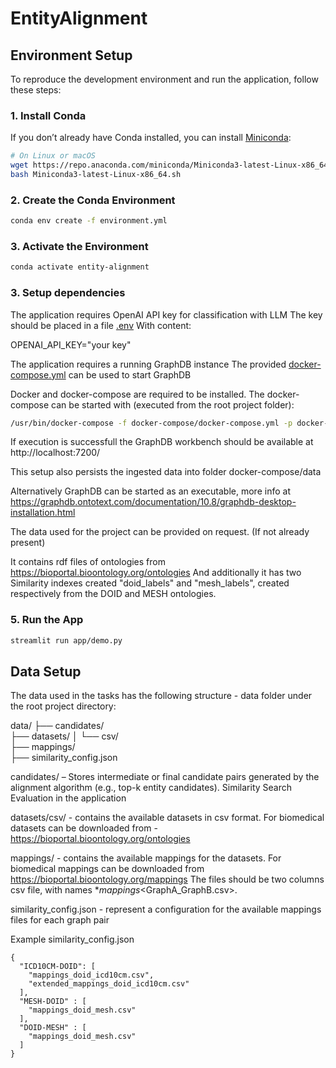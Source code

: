 # EntityAlignment

##  Environment Setup

To reproduce the development environment and run the application, follow these steps:

### 1. Install Conda

If you don’t already have Conda installed, you can install [Miniconda](https://docs.conda.io/en/latest/miniconda.html):

```bash
# On Linux or macOS
wget https://repo.anaconda.com/miniconda/Miniconda3-latest-Linux-x86_64.sh
bash Miniconda3-latest-Linux-x86_64.sh
```
### 2. Create the Conda Environment
```bash
conda env create -f environment.yml
```

### 3. Activate the Environment
```bash
conda activate entity-alignment
```

### 3. Setup dependencies

The application requires OpenAI API key for classification with LLM
The key should be placed in a file [.env](.env)
With content:

OPENAI_API_KEY="your key"


The application requires a running GraphDB instance
The provided [docker-compose.yml](docker-compose/docker-compose.yml) can be used to start GraphDB

Docker and docker-compose are required to be installed.
The docker-compose can be started with (executed from the root project folder):
```bash
/usr/bin/docker-compose -f docker-compose/docker-compose.yml -p docker-compose up -d
```

If execution is successfull the GraphDB workbench should be available at http://localhost:7200/

This setup also persists the ingested data into folder docker-compose/data

Alternatively GraphDB can be started as an executable, more info at https://graphdb.ontotext.com/documentation/10.8/graphdb-desktop-installation.html

The data used for the project can be provided on request. (If not already present)

It contains rdf files of ontologies from https://bioportal.bioontology.org/ontologies
And additionally it has two Similarity indexes created "doid_labels" and "mesh_labels", created respectively from the DOID and MESH ontologies.

### 5. Run the App
```bash
streamlit run app/demo.py
```

##  Data Setup

The data used in the tasks has the following structure - data folder under the root project directory:

data/
├── candidates/              
├── datasets/
│   └── csv/                 
├── mappings/                
├── similarity_config.json

candidates/ – Stores intermediate or final candidate pairs generated by the alignment algorithm  (e.g., top-k entity candidates). 
Similarity Search Evaluation in the application

datasets/csv/ - contains the available datasets in csv format. For biomedical datasets can be downloaded from - https://bioportal.bioontology.org/ontologies

mappings/ - contains the available mappings for the datasets. For biomedical mappings can be downloaded from https://bioportal.bioontology.org/mappings
The files should be two columns csv file, with names *_mappings_<GraphA_GraphB.csv>.

similarity_config.json - represent a configuration for the available mappings files for each graph pair

Example similarity_config.json
```
{
  "ICD10CM-DOID": [
    "mappings_doid_icd10cm.csv",
    "extended_mappings_doid_icd10cm.csv"
  ],
  "MESH-DOID" : [
    "mappings_doid_mesh.csv"
  ],
  "DOID-MESH" : [
    "mappings_doid_mesh.csv"
  ]
}
```
